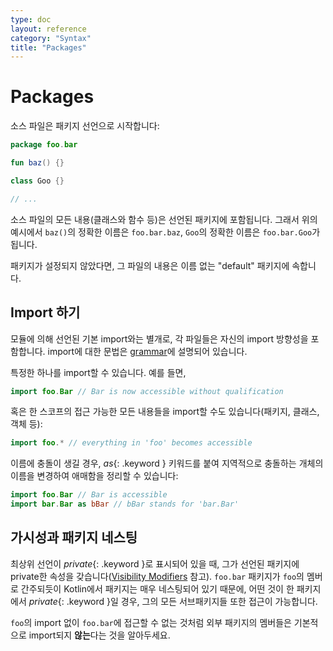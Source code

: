 ```yaml
---
type: doc
layout: reference
category: "Syntax"
title: "Packages"
---
```


# Packages

소스 파일은 패키지 선언으로 시작합니다:

``` kotlin
package foo.bar

fun baz() {}

class Goo {}

// ...
```

소스 파일의 모든 내용(클래스와 함수 등)은 선언된 패키지에 포함됩니다.
그래서 위의 예시에서 `baz()`의 정확한 이름은 `foo.bar.baz`, `Goo`의 정확한 이름은 `foo.bar.Goo`가 됩니다. 
 
패키지가 설정되지 않았다면, 그 파일의 내용은 이름 없는 "default" 패키지에 속합니다.

## Import 하기

모듈에 의해 선언된 기본 import와는 별개로, 각 파일들은 자신의 import 방향성을 포함합니다.
import에 대한 문법은 [grammar](grammar.html#imports)에 설명되어 있습니다.

특정한 하나를 import할 수 있습니다. 예를 들면,

``` kotlin
import foo.Bar // Bar is now accessible without qualification
```

혹은 한 스코프의 접근 가능한 모든 내용들을 import할 수도 있습니다(패키지, 클래스, 객체 등):

``` kotlin
import foo.* // everything in 'foo' becomes accessible
```

이름에 충돌이 생길 경우, *as*{: .keyword } 키워드를 붙여 지역적으로 충돌하는 개체의 이름을 변경하여 애매함을 정리할 수 있습니다:

``` kotlin
import foo.Bar // Bar is accessible
import bar.Bar as bBar // bBar stands for 'bar.Bar'
```

## 가시성과 패키지 네스팅

최상위 선언이 *private*{: .keyword }로 표시되어 있을 때, 그가 선언된 패키지에 private한 속성을 갖습니다([Visibility Modifiers](visibility-modifiers.html) 참고).
`foo.bar` 패키지가 `foo`의 멤버로 간주되듯이 Kotlin에서 패키지는 매우 네스팅되어 있기 때문에, 어떤 것이 한 패키지에서 *private*{: .keyword }일 경우, 그의 모든 서브패키지들 또한 접근이 가능합니다.

`foo`의 import 없이 `foo.bar`에 접근할 수 없는 것처럼 외부 패키지의 멤버들은 기본적으로 import되지 **않는**다는 것을 알아두세요.

